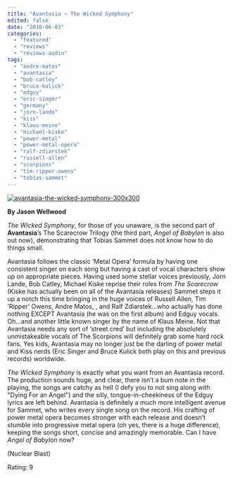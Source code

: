 ```yaml
---
title: "Avantasia – The Wicked Symphony"
edited: false
date: "2010-06-03"
categories:
  - "featured"
  - "reviews"
  - "reviews-audio"
tags:
  - "andre-matos"
  - "avantasia"
  - "bob-catley"
  - "bruce-kulick"
  - "edguy"
  - "eric-singer"
  - "germany"
  - "jorn-lande"
  - "kiss"
  - "klaus-meine"
  - "michael-kiske"
  - "power-metal"
  - "power-metal-opera"
  - "ralf-zdiarstek"
  - "russell-allen"
  - "scorpions"
  - "tim-ripper-owens"
  - "tobias-sammet"
---
```


[![avantasia-the-wicked-symphony-300x300](http://www.hellbound.ca/wp-content/uploads/2010/06/avantasia-the-wicked-symphony-300x300.jpg "avantasia-the-wicked-symphony-300x300")](http://www.hellbound.ca/wp-content/uploads/2010/06/avantasia-the-wicked-symphony-300x300.jpg)

**By Jason Wellwood**

_The Wicked Symphony_, for those of you unaware, is the second part of **Avantasia**’s The Scarecrow Trilogy (the third part, _Angel of Babylon_ is also out now), demonstrating that Tobias Sammet does not know how to do things small.

Avantasia follows the classic ‘Metal Opera’ formula by having one consistent singer on each song but having a cast of vocal characters show up on appropriate pieces. Having used some stellar voices previously, Jorn Lande, Bob Catley, Michael Kiske reprise their roles from _The Scarecrow_ (Kiske has actually been on all of the Avantasia releases) Sammet steps it up a notch this time bringing in the huge voices of Russell Allen, Tim ‘Ripper’ Owens, Andre Matos, , and Ralf Zdiarstek...who actually has done nothing EXCEPT Avantasia (he was on the first album) and Edguy vocals. Oh...and another little known singer by the name of Klaus Meine. Not that Avantasia needs any sort of ‘street cred’ but including the absolutely unmistakeable vocals of The Scorpions will definitely grab some hard rock fans. Yes kids, Avantasia may no longer just be the darling of power metal and Kiss nerds (Eric Singer and Bruce Kulick both play on this and previous records) worldwide.

_The Wicked Symphony_ is exactly what you want from an Avantasia record. The production sounds huge, and clear, there isn’t a bum note in the playing, the songs are catchy as hell (I defy you to not sing along with "Dying For an Angel") and the silly, tongue-in-cheekiness of the Edguy lyrics are left behind. Avantasia is definitely a much more intelligent avenue for Sammet, who writes every single song on the record. His crafting of power metal opera becomes stronger with each release and doesn’t stumble into progressive metal opera (oh yes, there is a huge difference), keeping the songs short, concise and amazingly memorable. Can I have _Angel of Babylon_ now?

(Nuclear Blast)

Rating: 9
